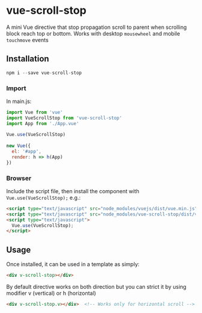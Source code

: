 # vue-scroll-stop

A mini Vue directive that stop propagation scroll to parent when scrolling block reach top or bottom.
Works with desktop `mousewheel` and mobile `touchmove` events

## Installation

```javascript
npm i --save vue-scroll-stop
```

### Import
In main.js:
```javascript
import Vue from 'vue'
import VueScrollStop from 'vue-scroll-stop'
import App from './App.vue'
 
Vue.use(VueScrollStop)
 
new Vue({
  el: '#app',
  render: h => h(App)
})
```

### Browser

Include the script file, then install the component with `Vue.use(VueScrollStop);` e.g.:

```html
<script type="text/javascript" src="node_modules/vuejs/dist/vue.min.js"></script>
<script type="text/javascript" src="node_modules/vue-scroll-stop/dist/vue-scroll-stop.min.js"></script>
<script type="text/javascript">
  Vue.use(VueScrollStop);
</script>
```

## Usage

Once installed, it can be used in a template as simply:
```html
<div v-scroll-stop></div>
```
By default directive works on both direction but you can strict it by using modifier v (vertical) or h (horizontal) 
```html
<div v-scroll-stop.v></div>  <!-- Works only for horizontal scroll -->
```
